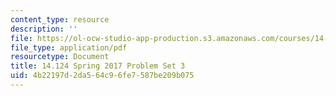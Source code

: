 ```yaml
---
content_type: resource
description: ''
file: https://ol-ocw-studio-app-production.s3.amazonaws.com/courses/14-124-microeconomic-theory-iv-spring-2017/4b22197d2da564c96fe7587be209b075_MIT14_124S17_Pset3.pdf
file_type: application/pdf
resourcetype: Document
title: 14.124 Spring 2017 Problem Set 3
uid: 4b22197d-2da5-64c9-6fe7-587be209b075
---
```

